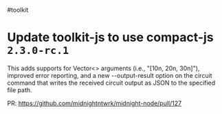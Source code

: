 #toolkit
# Update toolkit-js to use compact-js `2.3.0-rc.1`

This adds supports for Vector<> arguments (i.e., "[10n, 20n, 30n]"), improved error reporting, and a new --output-result option on the circuit command that writes the received circuit output as JSON to the specified file path.

PR: https://github.com/midnightntwrk/midnight-node/pull/127

